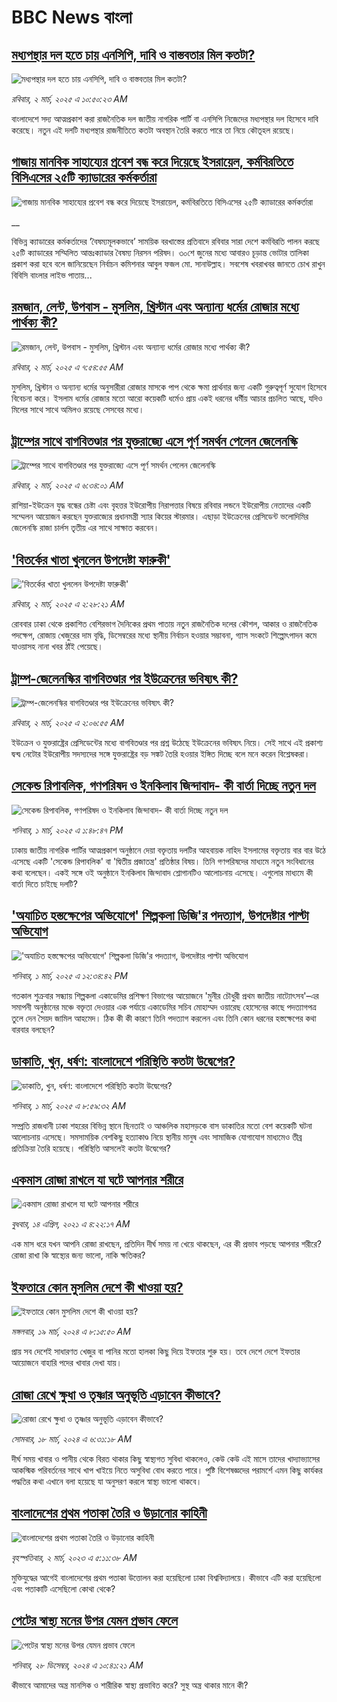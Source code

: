 # BBC News বাংলা## [মধ্যপন্থার দল হতে চায় এনসিপি, দাবি ও  বাস্তবতার মিল কতটা?](https://www.bbc.com/bengali/articles/cj4n2dnzdk5o?at_campaign=githubrss)![মধ্যপন্থার দল হতে চায় এনসিপি, দাবি ও  বাস্তবতার মিল কতটা?](https://ichef.bbci.co.uk/ace/standard/240/cpsprodpb/425b/live/a89ce8e0-f74e-11ef-9e61-71ee71f26eb1.jpg)_রবিবার, ২ মার্চ, ২০২৫ এ ১০:৫০:২৩ AM_বাংলাদেশে সদ্য আত্মপ্রকাশ করা রাজনৈতিক দল জাতীয় নাগরিক পার্টি বা এনসিপি নিজেদের মধ্যপন্থার দল হিসেবে দাবি করেছে। নতুন এই দলটি মধ্যপন্থার রাজনীতিতে কতটা অবস্থান তৈরি করতে পারে তা নিয়ে কৌতূহল রয়েছে।## [গাজায় মানবিক সাহায্যের প্রবেশ বন্ধ করে দিয়েছে ইসরায়েল, কর্মবিরতিতে বিসিএসের ২৫টি ক্যাডারের কর্মকর্তারা](https://www.bbc.co.uk/bengali/live/c5yx51vy8qjt?at_campaign=githubrss)![গাজায় মানবিক সাহায্যের প্রবেশ বন্ধ করে দিয়েছে ইসরায়েল, কর্মবিরতিতে বিসিএসের ২৫টি ক্যাডারের কর্মকর্তারা](https://ichef.bbci.co.uk/ace/standard/240/cpsprodpb/1268/live/b57bfa70-f720-11ef-8c03-7dfdbeeb2526.jpg)__বিভিন্ন ক্যাডারের কর্মকর্তাদের ‘বৈষম্যমূলকভাবে’ সাময়িক বরখাস্তের প্রতিবাদে রবিবার সারা দেশে কর্মবিরতি পালন করছে ২৫টি ক্যাডারের সম্মিলিত আন্তঃক্যাডার বৈষম্য নিরসন পরিষদ। ৩০শে জুনের মধ্যে আবারও চূড়ান্ত ভোটার তালিকা প্রকাশ করা হবে বলে জানিয়েছেন নির্বাচন কমিশনার আবুল ফজল মো. সানাউল্লাহ। সবশেষ খবরাখবর জানতে চোখ রাখুন বিবিসি বাংলার লাইভ পাতায়...## [রমজান, লেন্ট, উপবাস - মুসলিম, খ্রিস্টান এবং অন্যান্য ধর্মের রোজার মধ্যে পার্থক্য কী?](https://www.bbc.com/bengali/articles/cvgeq098yv1o?at_campaign=githubrss)![রমজান, লেন্ট, উপবাস - মুসলিম, খ্রিস্টান এবং অন্যান্য ধর্মের রোজার মধ্যে পার্থক্য কী?](https://ichef.bbci.co.uk/ace/standard/240/cpsprodpb/203b/live/18049be0-f670-11ef-9e61-71ee71f26eb1.jpg)_রবিবার, ২ মার্চ, ২০২৫ এ ৭:৫৪:৫৫ AM_মুসলিম, খ্রিস্টান ও অন্যান্য ধর্মের অনুসারীরা রোজার মাসকে পাপ থেকে ক্ষমা প্রার্থনার জন্য একটি গুরুত্বপূর্ণ সুযোগ হিসেবে বিবেচনা করে। ইসলাম ধর্মের রোজার মতো আরো কয়েকটি ধর্মেও প্রায় একই ধরনের ধর্মীয় আচার প্রচলিত আছে, যদিও মিলের সাথে সাথে অমিলও রয়েছে সেসবের মধ্যে।## [ট্রাম্পের সাথে বাগবিতণ্ডার পর যুক্তরাজ্যে এসে পূর্ণ সমর্থন পেলেন জেলেনস্কি](https://www.bbc.com/bengali/articles/c17q5k94rzvo?at_campaign=githubrss)![ট্রাম্পের সাথে বাগবিতণ্ডার পর যুক্তরাজ্যে এসে পূর্ণ সমর্থন পেলেন জেলেনস্কি](https://ichef.bbci.co.uk/ace/standard/240/cpsprodpb/2f0b/live/f97da670-f715-11ef-9e61-71ee71f26eb1.jpg)_রবিবার, ২ মার্চ, ২০২৫ এ ৬:৩৪:০১ AM_রাশিয়া-ইউক্রেন যুদ্ধ বন্ধের চেষ্টা এবং বৃহত্তর ইউরোপীয় নিরাপত্তার বিষয়ে রবিবার লন্ডনে ইউরোপীয় নেতাদের একটি সম্মেলন আয়োজন করছেন যুক্তরাজ্যের প্রধানমন্ত্রী স্যার কিয়ের স্টারমার। এছাড়া ইউক্রেনের প্রেসিডেন্ট ভলোদিমির জেলেনস্কি রাজা চার্লস তৃতীয় এর সাথে সাক্ষাত করবেন।## ['বিতর্কের খাতা খুললেন উপদেষ্টা ফারুকী'](https://www.bbc.com/bengali/articles/c8rkgn7g25xo?at_campaign=githubrss)!['বিতর্কের খাতা খুললেন উপদেষ্টা ফারুকী'](https://ichef.bbci.co.uk/ace/standard/240/cpsprodpb/6c64/live/6b336d70-f70e-11ef-9c4d-13b245add106.jpg)_রবিবার, ২ মার্চ, ২০২৫ এ ২:২৮:২১ AM_রোববার ঢাকা থেকে প্রকাশিত বেশিরভাগ দৈনিকের প্রথম পাতায় নতুন রাজনৈতিক দলের কৌশল, আকার ও রাজনৈতিক পদক্ষেপ, রোজায় খেজুরের দাম বৃদ্ধি, ডিসেম্বরের মধ্যে স্থানীয় নির্বাচন হওয়ার সম্ভাবনা, গ্যাস সংকটে শিল্পোৎপাদন কমে যাওয়াসহ নানা খবর ঠাঁই পেয়েছে।## [ট্রাম্প-জেলেনস্কির বাগবিতণ্ডার পর ইউক্রেনের ভবিষ্যৎ কী?](https://www.bbc.com/bengali/articles/ckg15n9gxeqo?at_campaign=githubrss)![ট্রাম্প-জেলেনস্কির বাগবিতণ্ডার পর ইউক্রেনের ভবিষ্যৎ কী?](https://ichef.bbci.co.uk/ace/standard/240/cpsprodpb/bc7f/live/82039530-f6ae-11ef-8c03-7dfdbeeb2526.png)_রবিবার, ২ মার্চ, ২০২৫ এ ২:০৬:৫৫ AM_ইউক্রেন ও যুক্তরাষ্ট্রের প্রেসিডেন্টের মধ্যে বাগবিতণ্ডার পর প্রশ্ন উঠেছে ইউক্রেনের ভবিষ্যৎ নিয়ে। সেই সাথে এই প্রকাশ্য দ্বন্দ্ব নেটোর ইউরোপীয় সদস্যদের সঙ্গে যুক্তরাষ্ট্রের বড় সঙ্কট তৈরি হওয়ার ইঙ্গিত দিচ্ছে বলে মনে করেন বিশ্লেষকরা।## [সেকেন্ড রিপাবলিক, গণপরিষদ ও ইনকিলাব জিন্দাবাদ- কী বার্তা দিচ্ছে নতুন দল](https://www.bbc.com/bengali/articles/c78ej100d2vo?at_campaign=githubrss)![সেকেন্ড রিপাবলিক, গণপরিষদ ও ইনকিলাব জিন্দাবাদ- কী বার্তা দিচ্ছে নতুন দল](https://ichef.bbci.co.uk/ace/standard/240/cpsprodpb/1852/live/6c6a6970-f6a3-11ef-896e-d7e7fb1719a4.jpg)_শনিবার, ১ মার্চ, ২০২৫ এ ১:৪৮:৪৭ PM_ঢাকায় জাতীয় নাগরিক পার্টির আত্মপ্রকাশ অনুষ্ঠানে দেয়া বক্তৃতায় দলটির আহবায়ক নাহিদ ইসলামের বক্তৃতায় বার বার উঠে এসেছে একটি 'সেকেন্ড রিপাবলিক' বা 'দ্বিতীয় প্রজাতন্ত্র' প্রতিষ্ঠার বিষয়। তিনি গণপরিষদের মাধ্যমে নতুন সংবিধানের কথা বলেছেন। একই সঙ্গে ওই অনুষ্ঠানে ইনকিলাব জিন্দাবাদ শ্লোগানটিও আলোচনায় এসেছে। এগুলোর মাধ্যমে কী বার্তা দিতে চাইছে দলটি?## ['অযাচিত হস্তক্ষেপের অভিযোগে' শিল্পকলা ডিজি'র পদত্যাগ, উপদেষ্টার পাল্টা অভিযোগ](https://www.bbc.com/bengali/articles/cn8r02j51d2o?at_campaign=githubrss)!['অযাচিত হস্তক্ষেপের অভিযোগে' শিল্পকলা ডিজি'র পদত্যাগ, উপদেষ্টার পাল্টা অভিযোগ](https://ichef.bbci.co.uk/ace/standard/240/cpsprodpb/452b/live/e5468d10-f699-11ef-8c03-7dfdbeeb2526.png)_শনিবার, ১ মার্চ, ২০২৫ এ ১২:৩৪:৪২ PM_গতকাল শুক্রবার সন্ধ্যায় শিল্পকলা একাডেমির প্রশিক্ষণ বিভাগের আয়োজনে 'মুনীর চৌধুরী প্রথম জাতীয় নাট্যোৎসব'–এর সমাপনী অনুষ্ঠানের মঞ্চে বক্তৃতা দেওয়ার এক পর্যায়ে একাডেমির সচিব মোহাম্মদ ওয়ারেছ হোসেনের কাছে পদত্যাগপত্র তুলে দেন সৈয়দ জামিল আহমেদ। ঠিক কী কী কারণে তিনি পদত্যাগ করলেন এবং তিনি কোন ধরনের হস্তক্ষেপের কথা বারবার বলছেন?## [ডাকাতি, খুন, ধর্ষণ: বাংলাদেশে পরিস্থিতি কতটা উদ্বেগের?](https://www.bbc.com/bengali/articles/clydd41w2wro?at_campaign=githubrss)![ডাকাতি, খুন, ধর্ষণ: বাংলাদেশে পরিস্থিতি কতটা উদ্বেগের?](https://ichef.bbci.co.uk/ace/standard/240/cpsprodpb/38d6/live/34b2f240-f531-11ef-896e-d7e7fb1719a4.jpg)_শনিবার, ১ মার্চ, ২০২৫ এ ৮:৫৯:৩২ AM_সম্প্রতি রাজধানী ঢাকা শহরের বিভিন্ন স্থানে ছিনতাই ও আঞ্চলিক মহাসড়কে বাস ডাকাতির মতো বেশ কয়েকটি ঘটনা আলোচনায় এসেছে। সমসাময়িক বেশকিছু হত্যাকাণ্ড নিয়ে স্থানীয় মানুষ এবং সামাজিক যোগাযোগ মাধ্যমেও তীব্র প্রতিক্রিয়া তৈরি হয়েছে। পরিস্থিতি আসলেই কতটা উদ্বেগের?## [একমাস রোজা রাখলে যা ঘটে আপনার শরীরে](https://www.bbc.com/bengali/news-44111398?at_campaign=githubrss)![একমাস রোজা রাখলে যা ঘটে আপনার শরীরে](https://ichef.bbci.co.uk/ace/standard/240/cpsprodpb/CA0A/production/_106822715_gettyimages-541284296.jpg)_বুধবার, ১৪ এপ্রিল, ২০২১ এ ৪:২২:১৭ AM_এক মাস ধরে যখন আপনি রোজা রাখছেন, প্রতিদিন দীর্ঘ সময় না খেয়ে থাকছেন, এর কী প্রভাব পড়ছে আপনার শরীরে? রোজা রাখা কি স্বাস্থ্যের জন্য ভালো, নাকি ক্ষতিকর?## [ইফতারে কোন মুসলিম দেশে  কী খাওয়া হয়?](https://www.bbc.com/bengali/articles/cw9zr55x3jxo?at_campaign=githubrss)![ইফতারে কোন মুসলিম দেশে  কী খাওয়া হয়?](https://ichef.bbci.co.uk/ace/standard/240/cpsprodpb/acbc/live/8a77efd0-e5a3-11ee-8ab8-550549f9d4e0.jpg)_মঙ্গলবার, ১৯ মার্চ, ২০২৪ এ ৮:১৫:৫০ AM_প্রায় সব দেশেই সাধারণত খেজুর বা পানির মতো হালকা কিছু দিয়ে ইফতার শুরু হয়। তবে দেশে দেশে ইফতার আয়োজনে বাহারি পদের খাবার দেখা যায়।## [রোজা রেখে ক্ষুধা ও তৃষ্ণার অনুভূতি এড়াবেন কীভাবে? ](https://www.bbc.com/bengali/articles/cz4z9z0v375o?at_campaign=githubrss)![রোজা রেখে ক্ষুধা ও তৃষ্ণার অনুভূতি এড়াবেন কীভাবে? ](https://ichef.bbci.co.uk/ace/standard/240/cpsprodpb/b11a/live/74c16160-e050-11ee-9410-0f893255c2a0.jpg)_সোমবার, ১৮ মার্চ, ২০২৪ এ ৬:৩১:১৮ AM_দীর্ঘ সময় খাবার ও পানীয় থেকে বিরত থাকার কিছু স্বাস্থ্যগত সুবিধা থাকলেও, কেউ কেউ এই মাসে তাদের খাদ্যাভ্যাসের আকস্মিক পরিবর্তনের সাথে খাপ খাইয়ে নিতে অসুবিধা বোধ করতে পারে। পুষ্টি বিশেষজ্ঞদের পরামর্শে এমন কিছু কার্যকর পদ্ধতির কথা এখানে বলা হয়েছে যা অনুসরণ করলে স্বাস্থ্য ভালো থাকবে।## [বাংলাদেশের প্রথম পতাকা তৈরি ও উড়ানোর কাহিনী    ](https://www.bbc.com/bengali/articles/cd1ypln4jzjo?at_campaign=githubrss)![বাংলাদেশের প্রথম পতাকা তৈরি ও উড়ানোর কাহিনী    ](https://ichef.bbci.co.uk/ace/standard/240/cpsprodpb/9362/live/5be0e5d0-b80b-11ed-9874-351a14ccfe6f.jpg)_বৃহস্পতিবার, ২ মার্চ, ২০২৩ এ ৫:১১:৩৮ AM_মুক্তিযুদ্ধের আগেই বাংলাদেশের প্রথম পতাকা উত্তোলন করা হয়েছিলো ঢাকা বিশ্ববিদ্যালয়ে। কীভাবে এটি করা হয়েছিলো এবং পতাকাটি এসেছিলো কোথা থেকে?## [পেটের স্বাস্থ্য মনের উপর যেমন প্রভাব ফেলে](https://www.bbc.com/bengali/articles/cl7y80wregwo?at_campaign=githubrss)![পেটের স্বাস্থ্য মনের উপর যেমন প্রভাব ফেলে](https://ichef.bbci.co.uk/ace/standard/240/cpsprodpb/6a6c/live/d12fbd90-3f5d-11ef-9e1c-3b4a473456a6.jpg)_শনিবার, ২৮ ডিসেম্বর, ২০২৪ এ ১০:৪১:২১ AM_কীভাবে আমাদের অন্ত্র মানসিক ও শারীরিক স্বাস্থ্য প্রভাবিত করে? সুস্থ অন্ত্র থাকার মানে কী?